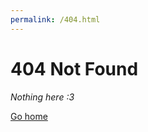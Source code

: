 ```yaml
---
permalink: /404.html
---
```


# 404 Not Found

*Nothing here :3*

[Go home](https://realone233.github.io/)
